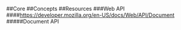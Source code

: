 ##Core
##Concepts
##Resources
###Web API
####https://developer.mozilla.org/en-US/docs/Web/API/Document
#####Document API
